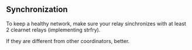 ## Synchronization

To keep a healthy network, make sure your relay sinchronizes with at least 2 clearnet relays (implementing strfry). 

If they are different from other coordinators, better.
